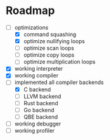 # Roadmap

- [ ] optimizations
	- [x] command squashing
	- [x] optimize nullifying loops
	- [ ] optimize scan loops
	- [ ] optimize copy loops
	- [ ] optimize multiplication loops
- [x] working interpreter
- [x] working compiler
- [ ] implemented all compiler backends
	- [x] C backend
	- [ ] LLVM backend
	- [ ] Rust backend
	- [ ] Go backend
	- [ ] QBE backend
- [ ] working debugger
- [ ] working profiler
